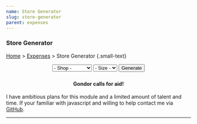 ```yaml
---
name: Store Generator
slug: store-generator
parent: expenses
---
```

### Store Generator
[Home](dm-operations-center) > [Expenses](expenses) > Store Generator {.small-text}

<div style="margin-bottom: 1.5rem; text-align:center;">
    <select id="selectStore">
        <option value="">- Shop -</option>
        <option value="Alchemist">Alchemist</option>
        <option value="Armorer">Armorsmith</option>
        <option value="Baker">Bakery</option>
        <option value="Blacksmith">Blacksmith</option>
        <option value="Bookseller">Bookseller</option>
        <option value="Butcher">Butcher</option>
        <option value="Cartwright">Cartwright</option>
        <option value="Clothier">Clothier</option>
        <option value="Enchanter">Enchanter</option>
        <option value="Herbalist">Herbalist</option>
        <option value="Jeweler">Jeweler</option>
        <option value="Leathersmith">Leatherworker</option>
        <option value="Magic Supply">Magic Supply</option>
        <option value="Scribe">Scribe</option>
        <option value="Shipwright">Shipwright</option>
        <option value="Stable">Stable</option>
        <option value="Weaponsmith">Weaponsmith</option>
    </select>
    <select id="selectSize">
        <option value="">- Size -</option>
        <option value="Hamlet">Hamlet</option>
        <option value="Village">Village</option>
        <option value="Town">Town</option>
        <option value="City">City</option>
        <option value="Capital">Capital</option>
    </select>
    <button id="buttonGenerateShop" onclick="generateShop()"> 
        Generate 
    </button> 
</div>
<div class="result">
    <h4 align="center">Gondor calls for aid!</h4>
    <p>I have ambitious plans for this module and a limited amount of talent and time. If your familiar with javascript and willing to help contact me via <a href="https://github.com/MrFarland">GitHub</a>.</p>
</div>
<hr/>